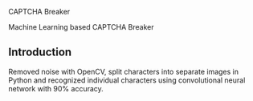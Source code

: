 CAPTCHA Breaker

Machine Learning based CAPTCHA Breaker

Introduction
----
Removed noise with OpenCV, split characters into separate images in Python and recognized individual characters using convolutional neural network with 90% accuracy.
